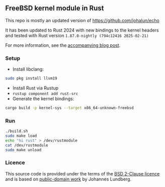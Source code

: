 ## FreeBSD kernel module in Rust

This repo is mostly an updated version of https://github.com/johalun/echo

It has been updated to Rust 2024 with new bindings to the kernel headers and
tested with Rust version `1.87.0-nightly (794c12416 2025-02-21)`

For more information, see the [accompanying blog post](https://research.nccgroup.com/2022/08/31/writing-freebsd-kernel-modules-in-rust/).

### Setup
* Install libclang:
```bash
sudo pkg install llvm19
```
* Install Rust via Rustup
* `rustup component add rust-src`
* Generate the kernel bindings:
```bash
cargo build -p kernel-sys --target x86_64-unknown-freebsd
```

### Run

```bash
./build.sh
sudo make load
echo "hi rust" > /dev/rustmodule
cat /dev/rustmodule
sudo make unload
```

### Licence
This source code is provided under the terms of the [BSD 2-Clause licence](LICENSE.txt)
and is based on [public-domain work](https://github.com/johalun/echo) by Johannes Lundberg.
